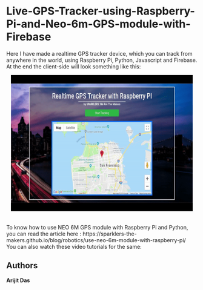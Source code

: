 # Live-GPS-Tracker-using-Raspberry-Pi-and-Neo-6m-GPS-module-with-Firebase
Here I have made a realtime GPS tracker device, which you can track from anywhere in the world, using Raspberry Pi, Python, Javascript and Firebase. At the end the client-side will look something like this:
<p align="center">
<a href="#"><img src="map2.gif" alt="" width="480" height="360"></a>
</p>
</br>
To know how to use NEO 6M GPS module with Raspberry Pi and Python, you can read the article here : https://sparklers-the-makers.github.io/blog/robotics/use-neo-6m-module-with-raspberry-pi/</br>
You can also watch these video tutorials for the same:</br>

## Authors

**Arijit Das** 
